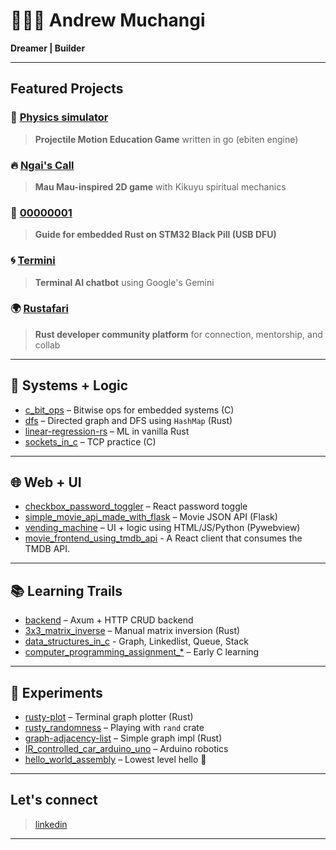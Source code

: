 #  👨🏾‍💻 Andrew Muchangi

**Dreamer | Builder**

---

## Featured Projects

### 🚀 [Physics simulator](https://github.com/Muchangi001/projectile_sim)
> **Projectile Motion Education Game** written in go (ebiten engine)  


### 🔥 [Ngai's Call](https://github.com/Muchangi001/Ngai-s-Call)
> **Mau Mau-inspired 2D game** with Kikuyu spiritual mechanics  

### 🔧 [00000001](https://github.com/Muchangi001/00000001)
> **Guide for embedded Rust on STM32 Black Pill (USB DFU)**  

### 🌀 [Termini](https://github.com/Muchangi001/Termini)
> **Terminal AI chatbot** using Google's Gemini  

### 🌍 [Rustafari](https://github.com/Muchangi001/rustafari)
> **Rust developer community platform** for connection, mentorship, and collab  

---

## 🧠 Systems + Logic

- [c_bit_ops](https://github.com/Muchangi001/c_bit_ops) – Bitwise ops for embedded systems (C)  
- [dfs](https://github.com/Muchangi001/dfs) – Directed graph and DFS using `HashMap` (Rust)  
- [linear-regression-rs](https://github.com/Muchangi001/linear-regression-rs) – ML in vanilla Rust  
- [sockets_in_c](https://github.com/Muchangi001/sockets_in_c) – TCP practice (C)  

---

## 🌐 Web + UI

- [checkbox_password_toggler](https://github.com/Muchangi001/checkbox_password_toggler) – React password toggle  
- [simple_movie_api_made_with_flask](https://github.com/Muchangi001/simple_movie_api_made_with_flask) – Movie JSON API (Flask)  
- [vending_machine](https://github.com/Muchangi001/vending_machine) – UI + logic using HTML/JS/Python (Pywebview)
- [movie_frontend_using_tmdb_api](https://github.com/Muchangi001/movie_frontend_using_tmdb_api) - A React client that consumes the TMDB API.

---

## 📚 Learning Trails

- [backend](https://github.com/Muchangi001/backend) – Axum + HTTP CRUD backend  
- [3x3_matrix_inverse](https://github.com/Muchangi001/3x3_matrix_inverse) – Manual matrix inversion (Rust)
- [data_structures_in_c](https://github.com/Muchangi001/data_structures_in_c) - Graph, Linkedlist, Queue, Stack
- [computer_programming_assignment_*](https://github.com/Muchangi001) – Early C learning  

---

## 🧪 Experiments

- [rusty-plot](https://github.com/Muchangi001/rusty-plot) – Terminal graph plotter (Rust)  
- [rusty_randomness](https://github.com/Muchangi001/rusty_randomness) – Playing with `rand` crate  
- [graph-adjacency-list](https://github.com/Muchangi001/graph-adjacency-list) – Simple graph impl (Rust)  
- [IR_controlled_car_arduino_uno](https://github.com/Muchangi001/IR_controlled_car_arduino_uno) – Arduino robotics  
- [hello_world_assembly](https://github.com/Muchangi001/hello_world_assembly) – Lowest level hello 👋  

---

## Let's connect
> [linkedin](https://www.linkedin.com/in/andrew-muchangi-75b419272/)

---
